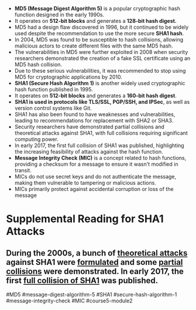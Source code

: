 -   **MD5 (Message Digest Algorithm 5)** is a popular cryptographic hash function designed in the early 1990s.
-   It operates on **512-bit blocks** and generates a **128-bit hash digest.**
-   MD5 had a design flaw discovered in 1996, but it continued to be widely used despite the recommendation to use the more secure **SHA1 hash**.
-   In 2004, MD5 was found to be susceptible to hash collisions, allowing malicious actors to create different files with the same MD5 hash.
-   The vulnerabilities in MD5 were further exploited in 2008 when security researchers demonstrated the creation of a fake SSL certificate using an MD5 hash collision.
-   Due to these serious vulnerabilities, it was recommended to stop using MD5 for cryptographic applications by 2010.
-   **SHA1 (Secure Hash Algorithm 1)** is another widely used cryptographic hash function published in 1995.
-   It operates on **512-bit blocks** and generates a **160-bit hash digest**.
-   **SHA1 is used in protocols like TLS/SSL, PGP/SSH, and IPSec**, as well as version control systems like Git.
-   SHA1 has also been found to have weaknesses and vulnerabilities, leading to recommendations for replacement with SHA2 or SHA3.
-   Security researchers have demonstrated partial collisions and theoretical attacks against SHA1, with full collisions requiring significant computing power.
-   In early 2017, the first full collision of SHA1 was published, highlighting the increasing feasibility of attacks against the hash function.
-   **Message Integrity Check (MIC)** is a concept related to hash functions, providing a checksum for a message to ensure it wasn't modified in transit.
-   MICs do not use secret keys and do not authenticate the message, making them vulnerable to tampering or malicious actions.
-   MICs primarily protect against accidental corruption or loss of the message


# Supplemental Reading for SHA1 Attacks

## During the 2000s, a bunch of [theoretical attacks](https://eprint.iacr.org/2005/010) against SHA1 were [formulated](https://www.schneier.com/blog/archives/2005/02/sha1_broken.html) and some [partial collisions](https://eprint.iacr.org/2007/474) were demonstrated. In early 2017, the first [full collision of SHA1](https://shattered.io/) was published.

#MD5 #message-digest-algorithm-5 #SHA1 #secure-hash-algorithm-1 #message-integrity-check #MIC #course5-module2 